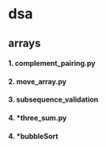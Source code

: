 # dsa
## arrays
#### 1. complement_pairing.py
#### 2. move_array.py
#### 3. subsequence_validation
#### 4. *three_sum.py
#### 4. *bubbleSort
